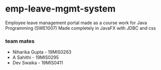# emp-leave-mgmt-system

Employee leave management portal made as a course work for Java Programming (SWE1007) 
Made completely in JavaFX with JDBC and css

### team mates
- Niharika Gupta - 19MIS0263
- A Sahithi - 19MIS0295 
- Dev Swaika - 19MIS0411
